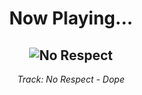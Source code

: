 <div align="center"> 
<h1>Now Playing...</h1>

![No Respect](https://i.scdn.co/image/ab67616d00001e0211e90d44b0ffa4756bdbd1cf)
--
_<p>Track: No Respect - Dope </p>_
</div>
